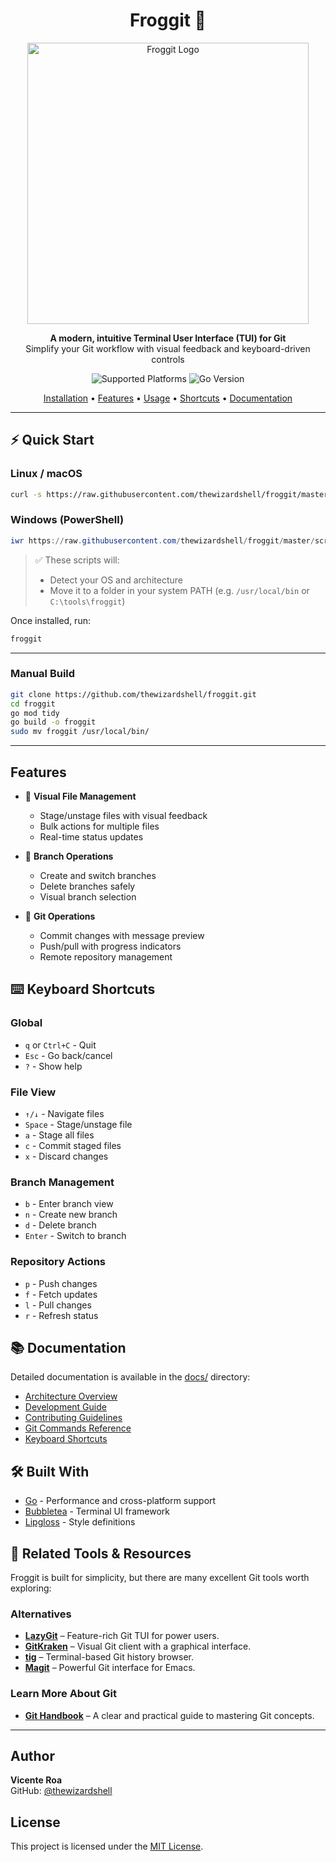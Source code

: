 <h1 align="center">Froggit 🐸</h1>

<p align="center">
  <img src="https://github.com/user-attachments/assets/d4194260-341d-425c-872d-ae623c1ec189" alt="Froggit Logo" width="450" />
</p>

<p align="center">
  <b>A modern, intuitive Terminal User Interface (TUI) for Git</b><br>
  Simplify your Git workflow with visual feedback and keyboard-driven controls
</p>

<p align="center">
  <img src="https://img.shields.io/badge/💻%20Platforms-Windows%20%7C%20Linux%20%7C%20macOS-27ae60?style=flat-square" alt="Supported Platforms" />
  <img src="https://img.shields.io/badge/⚙️%20Go-1.20%2B-145a32?style=flat-square" alt="Go Version" />
</p>


<p align="center">
  <a href="https://froggit-docs.vercel.app/guides/install/">Installation</a> •
  <a href="#features">Features</a> •
  <a href="#usage">Usage</a> •
  <a href="https://github.com/thewizardshell/froggit/blob/master/docs/keyboard-shortcuts.md">Shortcuts</a> •
  <a href="https://github.com/thewizardshell/froggit/tree/master/docs">Documentation</a>
</p>


---

## ⚡️ Quick Start

### Linux / macOS

```bash
curl -s https://raw.githubusercontent.com/thewizardshell/froggit/master/scripts/install.sh | bash
```

### Windows (PowerShell)

```powershell
iwr https://raw.githubusercontent.com/thewizardshell/froggit/master/scripts/install.ps1 -UseBasicParsing | iex
```

> ✅ These scripts will:
>
> - Detect your OS and architecture
> - Move it to a folder in your system PATH (e.g. `/usr/local/bin` or `C:\tools\froggit`)

Once installed, run:

```bash
froggit
```

---

### Manual Build

```bash
git clone https://github.com/thewizardshell/froggit.git
cd froggit
go mod tidy
go build -o froggit
sudo mv froggit /usr/local/bin/
```

---

## Features

- 📁 **Visual File Management**

  - Stage/unstage files with visual feedback
  - Bulk actions for multiple files
  - Real-time status updates

- 🌿 **Branch Operations**

  - Create and switch branches
  - Delete branches safely
  - Visual branch selection

- 🔄 **Git Operations**
  - Commit changes with message preview
  - Push/pull with progress indicators
  - Remote repository management

## ⌨️ Keyboard Shortcuts

### Global

- `q` or `Ctrl+C` - Quit
- `Esc` - Go back/cancel
- `?` - Show help

### File View

- `↑/↓` - Navigate files
- `Space` - Stage/unstage file
- `a` - Stage all files
- `c` - Commit staged files
- `x` - Discard changes

### Branch Management

- `b` - Enter branch view
- `n` - Create new branch
- `d` - Delete branch
- `Enter` - Switch to branch

### Repository Actions

- `p` - Push changes
- `f` - Fetch updates
- `l` - Pull changes
- `r` - Refresh status

## 📚 Documentation

Detailed documentation is available in the [docs/](docs/) directory:

- [Architecture Overview](docs/architecture.md)
- [Development Guide](docs/development.md)
- [Contributing Guidelines](docs/contributing.md)
- [Git Commands Reference](docs/git-commands.md)
- [Keyboard Shortcuts](docs/keyboard-shortcuts.md)

## 🛠️ Built With

- [Go](https://golang.org/) - Performance and cross-platform support
- [Bubbletea](https://github.com/charmbracelet/bubbletea) - Terminal UI framework
- [Lipgloss](https://github.com/charmbracelet/lipgloss) - Style definitions

## 🔗 Related Tools & Resources

Froggit is built for simplicity, but there are many excellent Git tools worth exploring:

### Alternatives
- [**LazyGit**](https://github.com/jesseduffield/lazygit) – Feature-rich Git TUI for power users.
- [**GitKraken**](https://www.gitkraken.com/) – Visual Git client with a graphical interface.
- [**tig**](https://github.com/jonas/tig) – Terminal-based Git history browser.
- [**Magit**](https://github.com/magit/magit) – Powerful Git interface for Emacs.

### Learn More About Git
- [**Git Handbook**](https://dgamer007.github.io/Git/#/) – A clear and practical guide to mastering Git concepts.

---

## Author

**Vicente Roa**  
GitHub: [@thewizardshell](https://github.com/thewizardshell)

## License

This project is licensed under the [MIT License](LICENSE).

